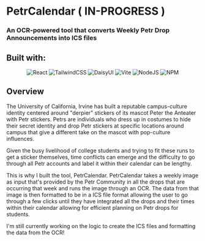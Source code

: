 # PetrCalendar ( IN-PROGRESS )

### An OCR-powered tool that converts Weekly Petr Drop Announcements into ICS files

## Built with:
<div align="center">
  
  ![React](https://img.shields.io/badge/react-%2320232a.svg?style=for-the-badge&logo=react&logoColor=%2361DAFB)
  ![TailwindCSS](https://img.shields.io/badge/tailwindcss-%2338B2AC.svg?style=for-the-badge&logo=tailwind-css&logoColor=white)
  ![DaisyUI](https://img.shields.io/badge/daisyui-5A0EF8?style=for-the-badge&logo=daisyui&logoColor=white)
  ![Vite](https://img.shields.io/badge/vite-%23646CFF.svg?style=for-the-badge&logo=vite&logoColor=white)
  ![NodeJS](https://img.shields.io/badge/node.js-6DA55F?style=for-the-badge&logo=node.js&logoColor=white)
  ![NPM](https://img.shields.io/badge/NPM-%23CB3837.svg?style=for-the-badge&logo=npm&logoColor=white)
</div>

## Overview
The University of California, Irvine has built a reputable campus-culture identity centered around "derpier" stickers of its mascot Peter the Anteater with Petr stickers. Petrs are individuals who dress up in costumes to hide their secret identity and drop Petr stickers at specific locations around campus that give a different take on the mascot with pop-culture influences. 

Given the busy livelihood of college students and trying to fit these runs to get a sticker themselves, time conflicts can emerge and the difficulty to go through all Petr accounts and label it within their calendar can be lengthy. 

This is why I built the tool, PetrCalendar. PetrCalendar takes a weekly image as input that's provided by the Petr Community in all the drops that are occurring that week and runs the image through an OCR. The data from that image is then formatted to be in a ICS file format allowing the user to go through a few clicks until they have integrated all the drops and their times within their calendar allowing for efficient planning on Petr drops for students. 


I'm still currently working on the logic to create the ICS files and formatting the data from the OCR!
